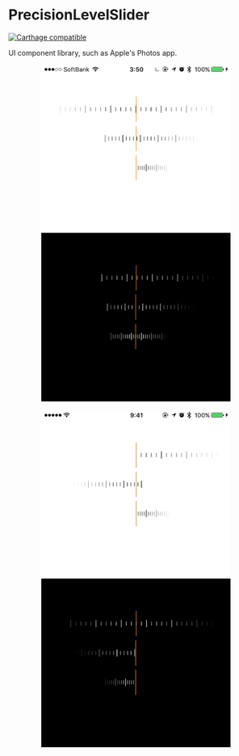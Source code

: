 # PrecisionLevelSlider

[![Carthage compatible](https://img.shields.io/badge/Carthage-compatible-4BC51D.svg?style=flat)](https://github.com/Carthage/Carthage)

UI component library, such as Apple's Photos app. 

<p align="center">
  <img src="sample.png" width=375>
</p>

<p align="center">
  <img src="sample.gif" width=375>
</p>

